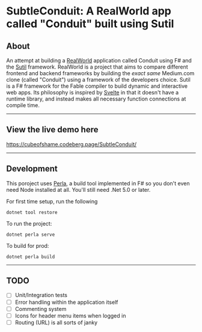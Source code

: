 # SubtleConduit: A RealWorld app called "Conduit" built using Sutil

## About

An attempt at building a [RealWorld](https://github.com/gothinkster/realworld) application called Conduit using F# and the [Sutil](https://github.com/davedawkins/Sutil) framework. RealWorld is a project that aims to compare different frontend and backend frameworks by building the _exact same_ Medium.com clone (called "Conduit") using a framework of the developers choice. Sutil is a F# framework for the Fable compiler to build dynamic and interactive web apps. Its philosophy is inspired by [Svelte](https://svelte.dev/) in that it doesn't have a runtime library, and instead makes all necessary function connections at compile time.

---

## View the live demo here

<a href="https://cubeofshame.codeberg.page/SubtleConduit/" target="_blank">https://cubeofshame.codeberg.page/SubtleConduit/</a>

---

## Development

This poroject uses [Perla](), a build tool implemented in F# so you don't even need Node installed at all. You'll still need .Net 5.0 or later.

For first time setup, run the following

    dotnet tool restore

To run the project:

    dotnet perla serve

To build for prod:

    dotnet perla build

---

## TODO

* [ ] Unit/Integration tests
* [ ] Error handling within the application itself
* [ ] Commenting system
* [ ] Icons for header menu items when logged in
* [ ] Routing (URL) is all sorts of janky
